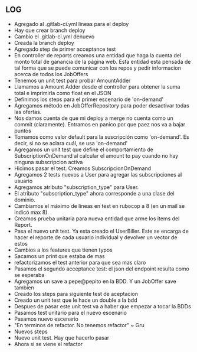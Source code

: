 ## LOG

- Agregado al .gitlab-ci.yml lineas para el deploy
- Hay que crear branch deploy
- Cambio el .gitlab-ci.yml denuevo
- Creada la branch deploy
- Agregado step de primer acceptance test
- En controller de reports creamos una entidad que haga la cuenta del monto total de ganancia de la página web. Esta entidad esta pensada de tal forma que se puede comunicar con los repos y pedir informacion acerca de todos los JobOffers
- Tenemos un unit test para probar AmountAdder
- Llamamos a Amount Adder desde el controller para obtener la suma total e imprimirla como float en el JSON
- Definimos los steps para el primer escenario de 'on-demand'
- Agregamos método en JobOfferRepository para poder desactivar todas las ofertas.
- Nos damos cuenta de que mi deploy a merge no cuenta como un commit (claramente). Entramos en panico por que paez nos va a bajar puntos
- Tomamos como valor default para la suscripción como 'on-demand'. Es decir, si no se aclara cuál, se usa 'on-demand'
- Agregamos un unit test que define el comportamiento de SubscriptionOnDemand al calcular el amount to pay cuando no hay ninguna subscripcion activa
- Hicimos pasar el test. Creamos SubscripcionOnDemand 
- Agregamos 2 tests nuevos a User para agregar las subscripciones al usuario
- Agregamos atributo "subscription_type" para User.
- El atributo "subscription_type" ahora corresponde a una clase del dominio.
- Cambiamos el máximo de lineas en test en rubocop a 8 (en un mail se indicó max 8).
- Creamos prueba unitaria para nueva entidad que arme los items del Report.
- Pasa el nuevo unit test. Ya esta creado el UserBiller. Este se encarga de hacer el reporte de cada usuario individual y devolver un vector de estos
- Cambios a los features que tienen typos
- Sacamos un print que estaba de mas
- refactorizamos el test anterior para que sea mas claro
- Pasamos el segundo acceptance test: el json del endpoint resulta como se esperaba
- Agregamos un save a pepe@pepito en la BDD. Y un JobOffer save tambien
- Creado los steps para siguiente test de aceptacion
- Creado un unit test que le hace un double a la bdd
- Despues de pasar este unit test va a haber que empezar a tocar la BDDs
- Pasamos test unitario para el nuevo escenario
- Pasamos nuevo escenario
- "En terminos de refactor. No tenemos refactor" ~ Gru
- Nuevos steps
- Nuevo unit test. Hay que hacerlo pasar
- Ahora si se viene el refactor